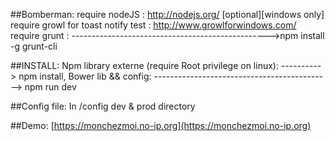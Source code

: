 ##Bomberman:
require nodeJS : http://nodejs.org/
[optional][windows only] require growl for toast notify test : http://www.growlforwindows.com/
require grunt : ------------------------------------------------->npm install -g grunt-cli

##INSTALL:
Npm library externe (require Root privilege on linux): ----------> npm install,
Bower lib && config: --------------------------------------------> npm run dev

##Config file:
In /config dev & prod directory

##Demo:
[https://monchezmoi.no-ip.org](https://monchezmoi.no-ip.org)


